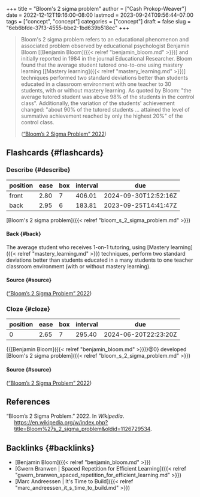 +++
title = "Bloom's 2 sigma problem"
author = ["Cash Prokop-Weaver"]
date = 2022-12-12T19:16:00-08:00
lastmod = 2023-09-24T09:56:44-07:00
tags = ["concept", "concept"]
categories = ["concept"]
draft = false
slug = "6eb6bfde-37f3-4555-bbe2-1bd639b518ec"
+++

> Bloom's 2 sigma problem refers to an educational phenomenon and associated problem observed by educational psychologist Benjamin Bloom [[Benjamin Bloom]({{< relref "benjamin_bloom.md" >}})] and initially reported in 1984 in the journal Educational Researcher. Bloom found that the average student tutored one-to-one using mastery learning [[Mastery learning]({{< relref "mastery_learning.md" >}})] techniques performed two standard deviations better than students educated in a classroom environment with one teacher to 30 students, with or without mastery learning. As quoted by Bloom: "the average tutored student was above 98% of the students in the control class". Additionally, the variation of the students' achievement changed: "about 90% of the tutored students ... attained the level of summative achievement reached by only the highest 20%" of the control class.
>
> (<a href="#citeproc_bib_item_1">“Bloom’s 2 Sigma Problem” 2022</a>)


## Flashcards {#flashcards}


### Describe {#describe}

| position | ease | box | interval | due                  |
|----------|------|-----|----------|----------------------|
| front    | 2.80 | 7   | 406.01   | 2024-09-30T12:52:16Z |
| back     | 2.95 | 6   | 183.81   | 2023-09-25T14:41:47Z |

[Bloom's 2 sigma problem]({{< relref "bloom_s_2_sigma_problem.md" >}})


#### Back {#back}

The average student who receives 1-on-1 tutoring, using [Mastery learning]({{< relref "mastery_learning.md" >}}) techniques, perform two standard deviations better than students educated in a many students to one teacher classroom environment (with or without mastery learning).


#### Source {#source}

(<a href="#citeproc_bib_item_1">“Bloom’s 2 Sigma Problem” 2022</a>)


### Cloze {#cloze}

| position | ease | box | interval | due                  |
|----------|------|-----|----------|----------------------|
| 0        | 2.65 | 7   | 295.40   | 2024-06-20T22:23:20Z |

{{[Benjamin Bloom]({{< relref "benjamin_bloom.md" >}})}@0} developed [Bloom's 2 sigma problem]({{< relref "bloom_s_2_sigma_problem.md" >}})


#### Source {#source}

(<a href="#citeproc_bib_item_1">“Bloom’s 2 Sigma Problem” 2022</a>)

## References

<style>.csl-entry{text-indent: -1.5em; margin-left: 1.5em;}</style><div class="csl-bib-body">
  <div class="csl-entry"><a id="citeproc_bib_item_1"></a>“Bloom’s 2 Sigma Problem.” 2022. In <i>Wikipedia</i>. <a href="https://en.wikipedia.org/w/index.php?title=Bloom%27s_2_sigma_problem&oldid=1126729534">https://en.wikipedia.org/w/index.php?title=Bloom%27s_2_sigma_problem&#38;oldid=1126729534</a>.</div>
</div>


## Backlinks {#backlinks}

-   [Benjamin Bloom]({{< relref "benjamin_bloom.md" >}})
-   [Gwern Branwen | Spaced Repetition for Efficient Learning]({{< relref "gwern_branwen_spaced_repetition_for_efficient_learning.md" >}})
-   [Marc Andreessen | It's Time to Build]({{< relref "marc_andreessen_it_s_time_to_build.md" >}})
